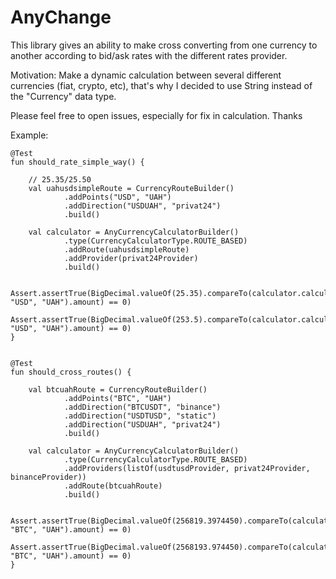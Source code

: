 # AnyChange
This library gives an ability to make cross converting from one currency to another according to bid/ask rates with the different rates provider.

Motivation:
Make a dynamic calculation between several different currencies (fiat, crypto, etc), that's why I decided to use String instead of the "Currency" data type.

Please feel free to open issues, especially for fix in calculation.
Thanks

Example:

    @Test
    fun should_rate_simple_way() {

        // 25.35/25.50
        val uahusdsimpleRoute = CurrencyRouteBuilder()
                .addPoints("USD", "UAH")
                .addDirection("USDUAH", "privat24")
                .build()

        val calculator = AnyCurrencyCalculatorBuilder()
                .type(CurrencyCalculatorType.ROUTE_BASED)
                .addRoute(uahusdsimpleRoute)
                .addProvider(privat24Provider)
                .build()

        Assert.assertTrue(BigDecimal.valueOf(25.35).compareTo(calculator.calculate(BigDecimal.valueOf(1), "USD", "UAH").amount) == 0)
        Assert.assertTrue(BigDecimal.valueOf(253.5).compareTo(calculator.calculate(BigDecimal.valueOf(10), "USD", "UAH").amount) == 0)
    }

    
    @Test
    fun should_cross_routes() {

        val btcuahRoute = CurrencyRouteBuilder()
                .addPoints("BTC", "UAH")
                .addDirection("BTCUSDT", "binance")
                .addDirection("USDTUSD", "static")
                .addDirection("USDUAH", "privat24")
                .build()

        val calculator = AnyCurrencyCalculatorBuilder()
                .type(CurrencyCalculatorType.ROUTE_BASED)
                .addProviders(listOf(usdtusdProvider, privat24Provider, binanceProvider))
                .addRoute(btcuahRoute)
                .build()

        Assert.assertTrue(BigDecimal.valueOf(256819.3974450).compareTo(calculator.calculate(BigDecimal.valueOf(1), "BTC", "UAH").amount) == 0)
        Assert.assertTrue(BigDecimal.valueOf(2568193.974450).compareTo(calculator.calculate(BigDecimal.valueOf(10), "BTC", "UAH").amount) == 0)
    }
